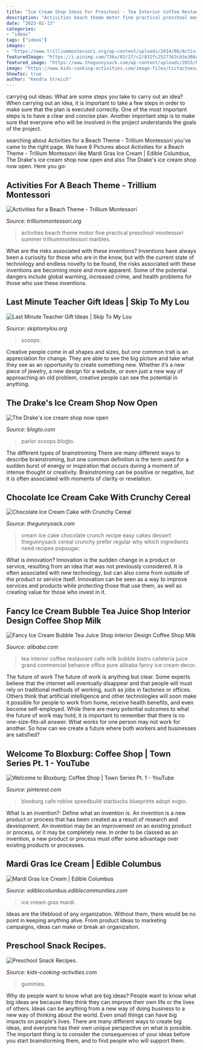 ```yaml
---
title: "Ice Cream Shop Ideas For Preschool - Tea Interior Coffee Restaurant Cafe Milk Bubble Bistro Cafeteria Juice Grand Commercial Behance Office Pure Alibaba Fancy Ice Cream Decor"
description: "Activities beach theme motor fine practical preschool montessori summer trilliummontessori marbles"
date: "2023-02-13"
categories:
- "ideas"
tags: ["ideas"]
images:
- "https://www.trilliummontessori.org/wp-content/uploads/2014/06/Activities-for-a-Beach-Theme-Featured.png"
featuredImage: "https://i.pinimg.com/736x/83/2f/c2/832fc2527363cb3e366cfa4e339f8d7c.jpg"
featured_image: "https://www.thegunnysack.com/wp-content/uploads/2015/04/Chocolate-Crunch-Ice-Cream-Cake-683x1024.jpg"
image: "https://www.kids-cooking-activities.com/image-files/tictactoesandwiches.jpg"
ShowToc: true
author: "Kendra Streich"
---
```



carrying out ideas: What are some steps you take to carry out an idea?
When carrying out an idea, it is important to take a few steps in order to make sure that the plan is executed correctly. One of the most important steps is to have a clear and concise plan. Another important step is to make sure that everyone who will be involved in the project understands the goals of the project.

	

		
searching about Activities for a Beach Theme - Trillium Montessori you've came to the right page. We have 8 Pictures about Activities for a Beach Theme - Trillium Montessori like Mardi Gras Ice Cream | Edible Columbus, The Drake&#039;s ice cream shop now open and also The Drake&#039;s ice cream shop now open. Here you go:
		
    
## Activities For A Beach Theme - Trillium Montessori

<img loading=lazy src="https://www.trilliummontessori.org/wp-content/uploads/2014/06/Activities-for-a-Beach-Theme-Featured.png" onerror="this.onerror=null;this.src='https://tse4.mm.bing.net/th?id=OIP.dEO2oiv4oyGQ-DE0jKQH4gHaD4&amp;pid=15.1';" alt="Activities for a Beach Theme - Trillium Montessori">

_Source: trilliummontessori.org_

>activities beach theme motor fine practical preschool montessori summer trilliummontessori marbles. 

	

What are the risks associated with these inventions?
Inventions have always been a curiosity for those who are in the know, but with the current state of technology and endless novelty to be found, the risks associated with these inventions are becoming more and more apparent. Some of the potential dangers include global warming, increased crime, and health problems for those who use these inventions.

    
## Last Minute Teacher Gift Ideas | Skip To My Lou

<img loading=lazy src="https://www.skiptomylou.org/wp-content/uploads/2015/05/teacher-gift-scoops-of-fun-saying-for-ice-cream1.jpg" onerror="this.onerror=null;this.src='https://tse1.mm.bing.net/th?id=OIP.Z2-dMYW5_AD7OEyYSgwQagHaLl&amp;pid=15.1';" alt="Last Minute Teacher Gift Ideas | Skip To My Lou">

_Source: skiptomylou.org_

>scoops. 

	

Creative people come in all shapes and sizes, but one common trait is an appreciation for change. They are able to see the big picture and take what they see as an opportunity to create something new. Whether it’s a new piece of jewelry, a new design for a website, or even just a new way of approaching an old problem, creative people can see the potential in anything.

    
## The Drake&#039;s Ice Cream Shop Now Open

<img loading=lazy src="https://media.blogto.com/articles/c6fb-20100615-Drake20Scoops20and20Tees-3.jpg?width=1300&amp;quality=70" onerror="this.onerror=null;this.src='https://tse4.mm.bing.net/th?id=OIP.CsD8xn6Z0yrSZlUoCyVUZAHaE7&amp;pid=15.1';" alt="The Drake&#039;s ice cream shop now open">

_Source: blogto.com_

>parlor scoops blogto. 

	

The different types of brainstroming
There are many different ways to describe brainstroming, but one common definition is the term used for a sudden burst of energy or inspiration that occurs during a moment of intense thought or creativity. Brainstroming can be positive or negative, but it is often associated with moments of clarity or revelation.

    
## Chocolate Ice Cream Cake With Crunchy Cereal

<img loading=lazy src="https://www.thegunnysack.com/wp-content/uploads/2015/04/Chocolate-Crunch-Ice-Cream-Cake-683x1024.jpg" onerror="this.onerror=null;this.src='https://tse4.mm.bing.net/th?id=OIP.WXjGQS8_xvPbRxRHnsIbcQHaLG&amp;pid=15.1';" alt="Chocolate Ice Cream Cake with Crunchy Cereal">

_Source: thegunnysack.com_

>cream ice cake chocolate crunch recipe easy cakes dessert thegunnysack cereal crunchy prefer regular why which ingredients need recipes popsugar. 

	

What is innovation?
Innovation is the sudden change in a product or service, resulting from an idea that was not previously considered. It is often associated with new technology, but can also come from outside of the product or service itself. Innovation can be seen as a way to improve services and products while protecting those that use them, as well as creating value for those who invest in it.

    
## Fancy Ice Cream Bubble Tea Juice Shop Interior Design Coffee Shop Milk

<img loading=lazy src="https://sc02.alicdn.com/kf/H855150b4bd004fcc843c1cc20ca92b781/220725822/H855150b4bd004fcc843c1cc20ca92b781.jpg" onerror="this.onerror=null;this.src='https://tse1.mm.bing.net/th?id=OIP.pAVTvgRvqZrOpIqzxU0FuQHaK9&amp;pid=15.1';" alt="Fancy Ice Cream Bubble Tea Juice Shop Interior Design Coffee Shop Milk">

_Source: alibaba.com_

>tea interior coffee restaurant cafe milk bubble bistro cafeteria juice grand commercial behance office pure alibaba fancy ice cream decor. 

	

The future of work
The future of work is anything but clear. Some experts believe that the internet will eventually disappear and that people will must rely on traditional methods of working, such as jobs in factories or offices. Others think that artificial intelligence and other technologies will soon make it possible for people to work from home, receive health benefits, and even become self-employed. While there are many potential outcomes to what the future of work may hold, it is important to remember that there is no one-size-fits-all answer. What works for one person may not work for another. So how can we create a future where both workers and businesses are satisfied?

    
## Welcome To Bloxburg: Coffee Shop | Town Series Pt. 1 - YouTube

<img loading=lazy src="https://i.pinimg.com/736x/83/2f/c2/832fc2527363cb3e366cfa4e339f8d7c.jpg" onerror="this.onerror=null;this.src='https://tse4.mm.bing.net/th?id=OIP.9-eGYETp9VhUVeK0l-4b4QHaFj&amp;pid=15.1';" alt="Welcome to Bloxburg: Coffee Shop | Town Series Pt. 1 - YouTube">

_Source: pinterest.com_

>bloxburg cafe roblox speedbuild starbucks blueprints adopt xvgto. 

	

What is an invention?: Define what an invention is.
An invention is a new product or process that has been created as a result of research and development. An invention may be an improvement on an existing product or process, or it may be completely new. In order to be classed as an invention, a new product or process must offer some advantage over existing products or processes.

    
## Mardi Gras Ice Cream | Edible Columbus

<img loading=lazy src="https://ediblecolumbus.ediblecommunities.com/sites/default/files/images/article/mardi-gras-ice-cream.jpg" onerror="this.onerror=null;this.src='https://tse2.mm.bing.net/th?id=OIP.03ESKGCHQJWnAQD0Upw49wHaLM&amp;pid=15.1';" alt="Mardi Gras Ice Cream | Edible Columbus">

_Source: ediblecolumbus.ediblecommunities.com_

>ice cream gras mardi. 

	

Ideas are the lifeblood of any organization. Without them, there would be no point in keeping anything alive. From product ideas to marketing campaigns, ideas can make or break an organization.

    
## Preschool Snack Recipes.

<img loading=lazy src="https://www.kids-cooking-activities.com/image-files/tictactoesandwiches.jpg" onerror="this.onerror=null;this.src='https://tse3.mm.bing.net/th?id=OIP.8I0_smb0M92kiGqDF3VqWAHaHf&amp;pid=15.1';" alt="Preschool Snack Recipes.">

_Source: kids-cooking-activities.com_

>gummies. 

	

Why do people want to know what are big ideas?
People want to know what big ideas are because they think they can improve their own life or the lives of others. Ideas can be anything from a new way of doing business to a new way of thinking about the world. Even small things can have big impacts on people's lives. There are many different ways to create big ideas, and everyone has their own unique perspective on what is possible. The important thing is to consider the consequences of your ideas before you start brainstorming them, and to find people who will support them.

